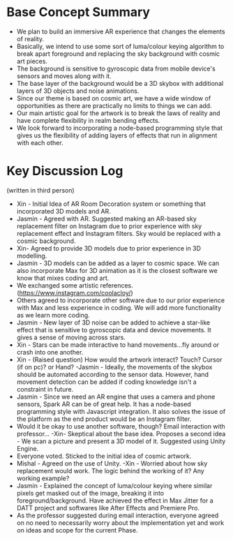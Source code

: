 # Base Concept Summary
- We plan to build an immersive AR experience that changes the elements of reality. 
- Basically, we intend to use some sort of luma/colour keying algorithm to break apart foreground and replacing the sky background with cosmic art pieces. 
- The background is sensitive to gyroscopic data from mobile device's sensors and moves along with it. 
- The base layer of the background would be a 3D skybox with additional layers of 3D objects and noise animations. 
- Since our theme is based on cosmic art, we have a wide window of opportunities as there are practically no limits to things we can add. 
- Our main artistic goal for the artwork is to break the laws of reality and have complete flexibility in realm bending effects.
- We look forward to incorporating a node-based programming style that gives us the flexibility of adding layers of effects that run in alignment with each other.

# Key Discussion Log
(written in third person)

- Xin - Initial Idea of AR Room Decoration system or something that incorporated 3D models and AR.
- Jasmin - Agreed with AR. Suggested making an AR-based sky replacement filter on Instagram due to prior experience with sky replacement effect and Instagram filters. Sky would be replaced with a cosmic background. 
- Xin- Agreed to provide 3D models due to prior experience in 3D modelling.
- Jasmin - 3D models can be added as a layer to cosmic space. We can also incorporate Max for 3D animation as it is the closest software we know that mixes coding and art.
- We exchanged some artistic references. (https://www.instagram.com/coolacloy/)
- Others agreed to incorporate other software due to our prior experience with Max and less experience in coding. We will add more functionality as we learn more coding.
- Jasmin - New layer of 3D noise can be added to achieve a star-like effect that is sensitive to gyroscopic data and device movements. It gives a sense of moving across stars.
- Xin - Stars can be made interactive to hand movements...fly around or crash into one another.
- Xin - (Raised question) How would the artwork interact? Touch? Cursor (if on pc)? or Hand?
 -Jasmin - Ideally, the movements of the skybox should be automated according to the sensor data. However, hand movement detection can be added if coding knowledge isn't a constraint in future.
- Jasmin - Since we need an AR engine that uses a camera and phone sensors, Spark AR can be of great help. It has a node-based programming style with Javascript integration. It also solves the issue of the platform as the end product would be an Instagram filter.
- Would it be okay to use another software, though? Email interaction with professor...
 -Xin- Skeptical about the base idea. Proposes a second idea - We scan a picture and present a 3D model of it. Suggested using Unity Engine.
- Everyone voted. Sticked to the initial idea of cosmic artwork. 
- Mishal - Agreed on the use of Unity.
 -Xin - Worried about how sky replacement would work. The logic behind the working of it? Any working example?
- Jasmin - Explained the concept of luma/colour keying where similar pixels get masked out of the image, breaking it into foreground/background. Have achieved the effect in Max Jitter for a DATT project and softwares like After Effects and Premiere Pro. 
- As the professor suggested during email interaction, everyone agreed on no need to necessarily worry about the implementation yet and work on ideas and scope for the current Phase.

